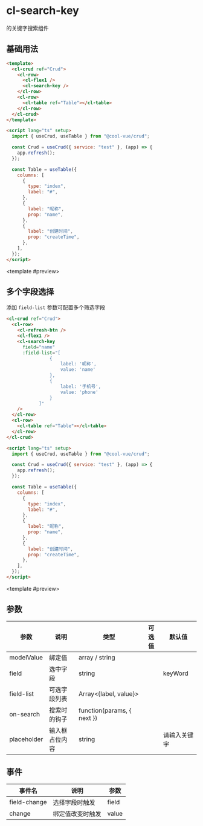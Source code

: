 # cl-search-key

的关键字搜索组件

## 基础用法

<code-demo>

```html
<template>
  <cl-crud ref="Crud">
    <cl-row>
      <cl-flex1 />
      <cl-search-key />
    </cl-row>
    <cl-row>
      <cl-table ref="Table"></cl-table>
    </cl-row>
  </cl-crud>
</template>

<script lang="ts" setup>
  import { useCrud, useTable } from "@cool-vue/crud";

  const Crud = useCrud({ service: "test" }, (app) => {
    app.refresh();
  });

  const Table = useTable({
    columns: [
      {
        type: "index",
        label: "#",
      },
      {
        label: "昵称",
        prop: "name",
      },
      {
        label: "创建时间",
        prop: "createTime",
      },
    ],
  });
</script>
```

<template #preview>

<cl-crud ref="Crud">
    <cl-row>
        <cl-flex1 />
        <cl-search-key />
    </cl-row>
    <cl-row>
        <cl-table ref="Table" :auto-height="false"></cl-table>
    </cl-row>
</cl-crud>

</template>

</code-demo>

## 多个字段选择

添加 `field-list` 参数可配置多个筛选字段

<code-demo>

```html
<cl-crud ref="Crud">
  <cl-row>
    <cl-refresh-btn />
    <cl-flex1 />
    <cl-search-key
      field="name"
      :field-list="[
				{
					label: '昵称',
					value: 'name'
				},
				{
					label: '手机号',
					value: 'phone'
				}
			]"
    />
  </cl-row>
  <cl-row>
    <cl-table ref="Table"></cl-table>
  </cl-row>
</cl-crud>

<script lang="ts" setup>
  import { useCrud, useTable } from "@cool-vue/crud";

  const Crud = useCrud({ service: "test" }, (app) => {
    app.refresh();
  });

  const Table = useTable({
    columns: [
      {
        type: "index",
        label: "#",
      },
      {
        label: "昵称",
        prop: "name",
      },
      {
        label: "创建时间",
        prop: "createTime",
      },
    ],
  });
</script>
```

<template #preview>
<cl-crud ref="Crud2">
	<cl-row>
	<cl-refresh-btn />
	<cl-flex1 />
	<cl-search-key
				field="name"
				:field-list="[
					{
						label: '昵称',
						value: 'name'
					},
					{
						label: '手机号',
						value: 'phone'
					}
				]"
			/>
	</cl-row>
	<cl-row>
		<cl-table ref="Table2" :auto-height="false"></cl-table>
	</cl-row>
</cl-crud>
</template>

</code-demo>

<script lang="ts" setup>
	import { useCrud, useTable } from "@cool-vue/crud";

	const Crud = useCrud({ service: "test" }, (app) => {
		app.refresh();
	});

	const Table = useTable({
		columns: [
			{
        type: "index",
        label: "#",
      },
			{
				label: "昵称",
				prop: "name"
			},
			{
				label: "创建时间",
				prop: "createTime"
			}
		]
	});

    const Crud2 = useCrud({ service: "test" }, (app) => {
		app.refresh();
	});

	const Table2 = useTable({
		columns: [
			{
        type: "index",
        label: "#",
      },
			{
				label: "昵称",
				prop: "name"
			},
			{
				label: "创建时间",
				prop: "createTime"
			}
		]
	});
</script>

## 参数

| 参数            | 说明           | 类型                       | 可选值 | 默认值       |
| --------------- | -------------- | -------------------------- | ------ | ------------ |
| modelValue | 绑定值         | array / string             |        |              |
| field           | 选中字段       | string                     |        | keyWord      |
| field-list      | 可选字段列表   | Array<{label, value}>      |        |              |
| on-search       | 搜索时的钩子   | function(params, { next }) |        |              |
| placeholder     | 输入框占位内容 | string                     |        | 请输入关键字 |

## 事件

| 事件名       | 说明             | 参数  |
| ------------ | ---------------- | ----- |
| field-change | 选择字段时触发   | field |
| change       | 绑定值改变时触发 | value |
